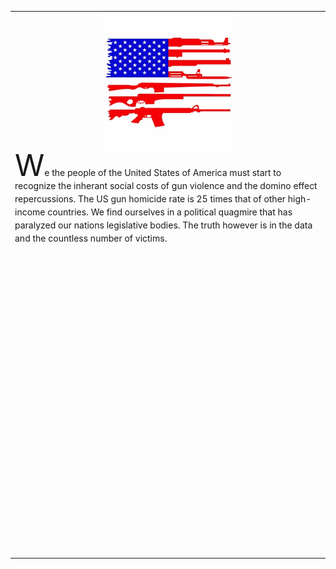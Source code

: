 

<table border="0">
 <tr>  <td colspan="2" align="center"><img src="images.png"></td></tr>
 <tr>
  <td style="line-height: 150%;"><font size="8">W</font>e the people of the United States of America must start to recognize the inherant social costs of gun violence and the domino effect repercussions. The US gun homicide rate is 25 times that of other high-income countries. We find ourselves in a political quagmire that has paralyzed our nations legislative bodies. The truth however is in the data and the countless number of victims.  </td>
 </tr>
 <tr>
   <td colspan="2"><svg width="600" height="600"></svg></td>
  <tr>
<table>
 
<style>
.cells {
  fill: #aaa;
}

.label {
  text-anchor: start;
  font: 24px sans-serif;
}

</style>
<svg width="960" height="990"></svg>
<script src="//d3js.org/d3.v3.min.js"></script>
<script>

var formatNumber = d3.format(",d");

var svg = d3.select("svg");

var width = +svg.attr("width"),
    height = +svg.attr("height");

var groupSpacing = 3,
    cellSpacing = 1,
    cellSize = Math.floor((width - 11 * groupSpacing) / 100) - cellSpacing,
    offset = Math.floor((width - 100 * cellSize - 90 * cellSpacing - 11 * groupSpacing) / 2);

var updateDuration = 125,
    updateDelay = updateDuration / 500;

var cell = svg.append("g")
    .attr("class", "cells")
    .attr("transform", "translate(" + offset + "," + (offset + 30) + ")")
  .selectAll("rect");

var label = svg.append("text")
    .attr("class", "label");

function update(n1) {
  var n0 = cell.size();

  cell = cell
      .data(d3.range(n1));

  cell.exit().transition()
      .delay(function(d, i) { return (n0 - i) * updateDelay; })
      .duration(updateDuration)
      .attr("width", 0)
      .remove();

  cell.enter().append("rect")
      .attr("width", 0)
      .attr("height", cellSize)
      .attr("x", function(i) {
        var x0 = Math.floor(i / 100) % 10, x1 = Math.floor(i % 10);
        return groupSpacing * x0 + (cellSpacing + cellSize) * (x1 + x0 * 10);
      })
      .attr("y", function(i) {
        var y0 = Math.floor(i / 1000), y1 = Math.floor(i % 100 / 10);
        return groupSpacing * y0 + (cellSpacing + cellSize) * (y1 + y0 * 10);
      })
    .transition()
      .delay(function(d, i) { return (i - n0) * updateDelay; })
      .duration(updateDuration)
      .attr("width", cellSize);

  label
      .attr("x", offset + groupSpacing)
      .attr("y", offset + groupSpacing)
      .attr("dy", ".71em")
    .transition()
      .duration(Math.abs(n1 - n0) * updateDelay + updateDuration / 2)
      .ease("linear")
      .tween("text", function() {
        var i = d3.interpolateNumber(n0, n1);
        return function(t) {
          this.textContent = formatNumber(Math.round(i(t)));
        };
      });
}

(function interval() {
  update(Math.floor(Math.random() * 100 * 100));
  setTimeout(interval, updateDelay * 100 * 100 + updateDuration + 1000);
})();

d3.select(self.frameElement).style("height", height + "px");

</script>

